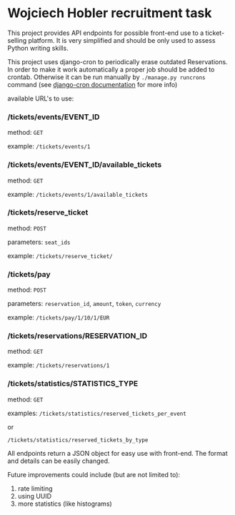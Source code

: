 # Wojciech Hobler recruitment task

This project provides API endpoints for possible front-end use to a ticket-selling platform. 
It is very simplified and should be only used to assess Python writing skills.

This project uses django-cron to periodically erase outdated Reservations.
In order to make it work automatically a proper job should be added to crontab.
Otherwise it can be run manually by `./manage.py runcrons` command
(see [django-cron documentation](https://django-cron.readthedocs.io/en/latest/installation.html) for more info)

available URL's to use:
### /tickets/events/EVENT_ID
method: `GET`

example: `/tickets/events/1`


### /tickets/events/EVENT_ID/available_tickets
method: `GET`

example: `/tickets/events/1/available_tickets`


### /tickets/reserve_ticket
method: `POST`

parameters: `seat_ids`

example: `/tickets/reserve_ticket/`


### /tickets/pay
method: `POST`

parameters: `reservation_id`, `amount`, `token`, `currency`

example: `/tickets/pay/1/10/1/EUR`


### /tickets/reservations/RESERVATION_ID
method: `GET`

example: `/tickets/reservations/1`


### /tickets/statistics/STATISTICS_TYPE
method: `GET`

examples:
`/tickets/statistics/reserved_tickets_per_event`

or

`/tickets/statistics/reserved_tickets_by_type`


All endpoints return a JSON object for easy use with front-end.
The format and details can be easily changed.

Future improvements could include (but are not limited to):
1. rate limiting
2. using UUID
3. more statistics (like histograms)
